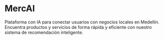 # MercAI
Plataforma con IA para conectar usuarios con negocios locales en Medellín. Encuentra productos y servicios de forma rápida y eficiente con nuestro sistema de recomendación inteligente.  
